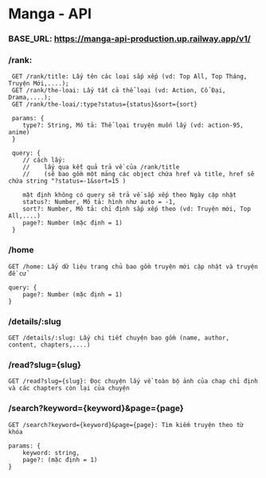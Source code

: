 # Manga - API

### BASE_URL: https://manga-api-production.up.railway.app/v1/

### /rank:

```
 GET /rank/title: Lấy tên các loại sắp xếp (vd: Top All, Top Tháng, Truyện Mới,....);
 GET /rank/the-loai: Lấy tất cả thể loại (vd: Action, Cổ Đại, Drama,....);
 GET /rank/the-loai/:type?status={status}&sort={sort}

 params: {
    type?: String, Mô tả: Thể lọai truyện muốn lấy (vd: action-95, anime)
 }

 query: {
    // cách lấy:
    //    lấy qua kết quả trả về của /rank/title
    //    (sẽ bao gồm một mảng các object chứa href và title, href sẽ chứa string "?status=-1&sort=15 )

    mặt định không có query sẽ trả về sắp xếp theo Ngày cập nhật
    status?: Number, Mô tả: hình như auto = -1,
    sort?: Number, Mô tả: chỉ định sắp xếp theo (vd: Truyện mới, Top All,....)
    page?: Number (mặc định = 1)
 }
```

### /home

```
GET /home: Lấy dữ liệu trang chủ bao gồm truyện mới cập nhật và truyện đề cử

query: {
    page?: Number (mặc định = 1)
}
```

### /details/:slug

```
GET /details/:slug: Lấy chi tiết chuyện bao gồm (name, author, content, chapters,....)
```

### /read?slug={slug}

```
GET /read?slug={slug}: Đọc chuyện lấy về toàn bộ ảnh của chap chỉ định và các chapters còn lại của chuyện
```

### /search?keyword={keyword}&page={page}

```
GET /search?keyword={keyword}&page={page}: Tìm kiếm truyện theo từ khóa

params: {
    keyword: string,
    page?: (mặc định = 1)
}
```
